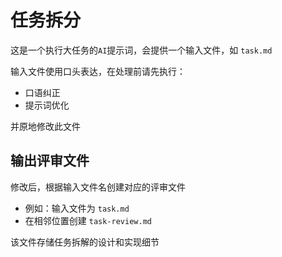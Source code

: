 
# 任务拆分

这是一个执行大任务的`AI`提示词，会提供一个输入文件，如 `task.md`

输入文件使用口头表达，在处理前请先执行：
- 口语纠正
- 提示词优化

并原地修改此文件

## 输出评审文件

修改后，根据输入文件名创建对应的评审文件

- 例如：输入文件为 `task.md`
- 在相邻位置创建 `task-review.md`

该文件存储任务拆解的设计和实现细节
